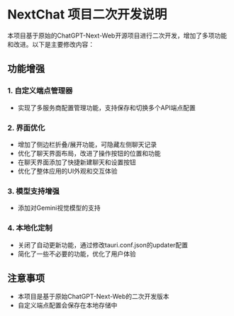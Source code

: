 # NextChat 项目二次开发说明

本项目基于原始的ChatGPT-Next-Web开源项目进行二次开发，增加了多项功能和改进。以下是主要修改内容：

## 功能增强

### 1. 自定义端点管理器
- 实现了多服务商配置管理功能，支持保存和切换多个API端点配置

### 2. 界面优化
- 增加了侧边栏折叠/展开功能，可隐藏左侧聊天记录
- 优化了聊天界面布局，改进了操作按钮的位置和功能
- 在聊天界面添加了快捷新建聊天和设置按钮
- 优化了整体应用的UI外观和交互体验

### 3. 模型支持增强
- 添加对Gemini视觉模型的支持

### 4. 本地化定制
- 关闭了自动更新功能，通过修改tauri.conf.json的updater配置
- 简化了一些不必要的功能，优化了用户体验

## 注意事项
- 本项目是基于原始ChatGPT-Next-Web的二次开发版本
- 自定义端点配置会保存在本地存储中
